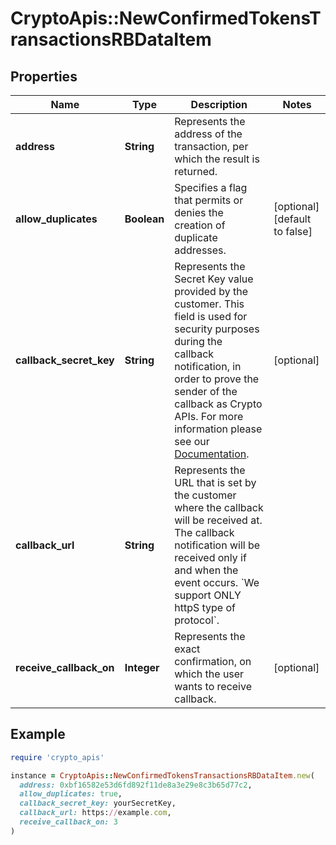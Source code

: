 # CryptoApis::NewConfirmedTokensTransactionsRBDataItem

## Properties

| Name | Type | Description | Notes |
| ---- | ---- | ----------- | ----- |
| **address** | **String** | Represents the address of the transaction, per which the result is returned. |  |
| **allow_duplicates** | **Boolean** | Specifies a flag that permits or denies the creation of duplicate addresses. | [optional][default to false] |
| **callback_secret_key** | **String** | Represents the Secret Key value provided by the customer. This field is used for security purposes during the callback notification, in order to prove the sender of the callback as Crypto APIs. For more information please see our [Documentation](https://developers.cryptoapis.io/technical-documentation/general-information/callbacks#callback-security). | [optional] |
| **callback_url** | **String** | Represents the URL that is set by the customer where the callback will be received at. The callback notification will be received only if and when the event occurs. &#x60;We support ONLY httpS type of protocol&#x60;. |  |
| **receive_callback_on** | **Integer** | Represents the exact confirmation, on which the user wants to receive callback. | [optional] |

## Example

```ruby
require 'crypto_apis'

instance = CryptoApis::NewConfirmedTokensTransactionsRBDataItem.new(
  address: 0xbf16582e53d6fd892f11de8a3e29e8c3b65d77c2,
  allow_duplicates: true,
  callback_secret_key: yourSecretKey,
  callback_url: https://example.com,
  receive_callback_on: 3
)
```

